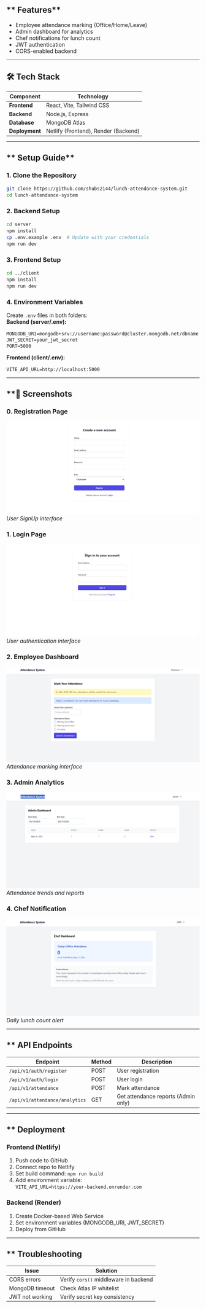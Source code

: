 ## ** Features**

- Employee attendance marking (Office/Home/Leave)
- Admin dashboard for analytics
- Chef notifications for lunch count
- JWT authentication
- CORS-enabled backend

---

## **🛠️ Tech Stack**

| Component      | Technology                           |
| -------------- | ------------------------------------ |
| **Frontend**   | React, Vite, Tailwind CSS            |
| **Backend**    | Node.js, Express                     |
| **Database**   | MongoDB Atlas                        |
| **Deployment** | Netlify (Frontend), Render (Backend) |

---

## ** Setup Guide**

### **1. Clone the Repository**

```bash
git clone https://github.com/shubs2144/lunch-attendance-system.git
cd lunch-attendance-system
```

### **2. Backend Setup**

```bash
cd server
npm install
cp .env.example .env  # Update with your credentials
npm run dev
```

### **3. Frontend Setup**

```bash
cd ../client
npm install
npm run dev
```

### **4. Environment Variables**

Create `.env` files in both folders:  
**Backend (server/.env):**

```env
MONGODB_URI=mongodb+srv://username:password@cluster.mongodb.net/dbname
JWT_SECRET=your_jwt_secret
PORT=5000
```

**Frontend (client/.env):**

```env
VITE_API_URL=http://localhost:5000
```

---

## \*\*📸 Screenshots

### **0. Registration Page**

![Login Page](./client/public/screenshot/registrationPage.png)  
_User SignUp interface_

### **1. Login Page**

![Login Page](./client/public/screenshot/loginPage.png)  
_User authentication interface_

### **2. Employee Dashboard**

![Employee View](./client/public/screenshot/employeePage.png)  
_Attendance marking interface_

### **3. Admin Analytics**

![Admin View](./client/public/screenshot/adminPage.png)  
_Attendance trends and reports_

### **4. Chef Notification**

![Chef View](./client/public/screenshot/chefPage.png)  
_Daily lunch count alert_

---

## \*\* API Endpoints

| Endpoint                       | Method | Description                         |
| ------------------------------ | ------ | ----------------------------------- |
| `/api/v1/auth/register`        | POST   | User registration                   |
| `/api/v1/auth/login`           | POST   | User login                          |
| `/api/v1/attendance`           | POST   | Mark attendance                     |
| `/api/v1/attendance/analytics` | GET    | Get attendance reports (Admin only) |

---

## \*\* Deployment

### **Frontend (Netlify)**

1. Push code to GitHub
2. Connect repo to Netlify
3. Set build command: `npm run build`
4. Add environment variable:  
   `VITE_API_URL=https://your-backend.onrender.com`

### **Backend (Render)**

1. Create Docker-based Web Service
2. Set environment variables (MONGODB_URI, JWT_SECRET)
3. Deploy from GitHub

---

## \*\* Troubleshooting

| Issue           | Solution                              |
| --------------- | ------------------------------------- |
| CORS errors     | Verify `cors()` middleware in backend |
| MongoDB timeout | Check Atlas IP whitelist              |
| JWT not working | Verify secret key consistency         |

